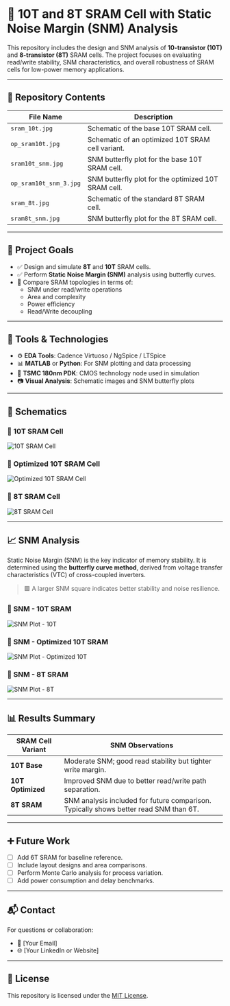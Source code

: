 # 🧠 10T and 8T SRAM Cell with Static Noise Margin (SNM) Analysis

This repository includes the design and SNM analysis of **10-transistor (10T)** and **8-transistor (8T)** SRAM cells. The project focuses on evaluating read/write stability, SNM characteristics, and overall robustness of SRAM cells for low-power memory applications.

---

## 📁 Repository Contents

| File Name                  | Description |
|---------------------------|-------------|
| `sram_10t.jpg`            | Schematic of the base 10T SRAM cell. |
| `op_sram10t.jpg`          | Schematic of an optimized 10T SRAM cell variant. |
| `sram10t_snm.jpg`         | SNM butterfly plot for the base 10T SRAM cell. |
| `op_sram10t_snm_3.jpg`    | SNM butterfly plot for the optimized 10T SRAM cell. |
| `sram_8t.jpg`             | Schematic of the standard 8T SRAM cell. |
| `sram8t_snm.jpg`          | SNM butterfly plot for the 8T SRAM cell. |

---

## 🎯 Project Goals

- ✅ Design and simulate **8T** and **10T** SRAM cells.
- ✅ Perform **Static Noise Margin (SNM)** analysis using butterfly curves.
- 🔄 Compare SRAM topologies in terms of:
  - SNM under read/write operations
  - Area and complexity
  - Power efficiency
  - Read/Write decoupling

---

## 🧪 Tools & Technologies

- ⚙️ **EDA Tools**: Cadence Virtuoso / NgSpice / LTSpice
- 📊 **MATLAB** or **Python**: For SNM plotting and data processing
- 🧱 **TSMC 180nm PDK**: CMOS technology node used in simulation
- 📷 **Visual Analysis**: Schematic images and SNM butterfly plots

---

## 📐 Schematics

### 🔹 10T SRAM Cell

![10T SRAM Cell]([sram_10t.jpg](https://github.com/devman6297/CMOS-Projects-/blob/main/Sramm_10t/sram_10t.jpg?raw=true))

### 🔹 Optimized 10T SRAM Cell

![Optimized 10T SRAM Cell](op_sram10t.jpg)

### 🔹 8T SRAM Cell

![8T SRAM Cell](sram_8t.jpg)

---

## 📈 SNM Analysis

Static Noise Margin (SNM) is the key indicator of memory stability. It is determined using the **butterfly curve method**, derived from voltage transfer characteristics (VTC) of cross-coupled inverters.

> 🟩 A larger SNM square indicates better stability and noise resilience.

### 🔹 SNM - 10T SRAM

![SNM Plot - 10T](sram10t_snm.jpg)

### 🔹 SNM - Optimized 10T SRAM

![SNM Plot - Optimized 10T](op_sram10t_snm_3.jpg)

### 🔹 SNM - 8T SRAM

![SNM Plot - 8T](sram8t_snm.jpg)

---

## 📊 Results Summary

| SRAM Cell Variant | SNM Observations |
|-------------------|------------------|
| **10T Base**      | Moderate SNM; good read stability but tighter write margin. |
| **10T Optimized** | Improved SNM due to better read/write path separation. |
| **8T SRAM**       | SNM analysis included for future comparison. Typically shows better read SNM than 6T. |

---

## ➕ Future Work

- [ ] Add 6T SRAM for baseline reference.
- [ ] Include layout designs and area comparisons.
- [ ] Perform Monte Carlo analysis for process variation.
- [ ] Add power consumption and delay benchmarks.

---

## 📬 Contact

For questions or collaboration:

- 📧 [Your Email]
- 🌐 [Your LinkedIn or Website]

---

## 📄 License

This repository is licensed under the [MIT License](LICENSE).
